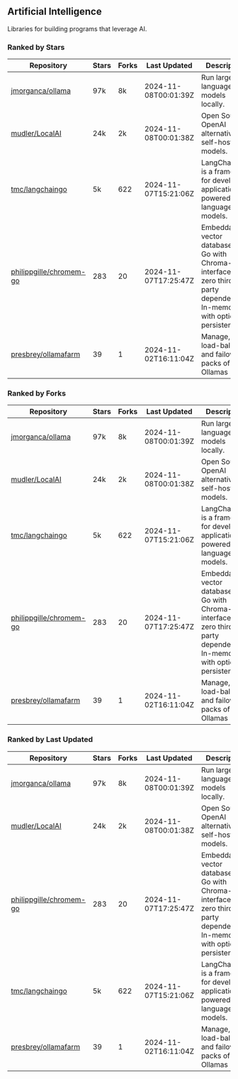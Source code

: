 ## Artificial Intelligence

Libraries for building programs that leverage AI.

### Ranked by Stars

| Repository | Stars | Forks | Last Updated | Description | 
|------------|-------|-------|--------------|-------------|
| [jmorganca/ollama](https://github.com/jmorganca/ollama) | 97k | 8k | 2024-11-08T00:01:39Z |  Run large language models locally. |
| [mudler/LocalAI](https://github.com/mudler/LocalAI) | 24k | 2k | 2024-11-08T00:01:38Z |  Open Source OpenAI alternative, self-host AI models. |
| [tmc/langchaingo](https://github.com/tmc/langchaingo) | 5k | 622 | 2024-11-07T15:21:06Z |  LangChainGo is a framework for developing applications powered by language models. |
| [philippgille/chromem-go](https://github.com/philippgille/chromem-go) | 283 | 20 | 2024-11-07T17:25:47Z |  Embeddable vector database for Go with Chroma-like interface and zero third-party dependencies. In-memory with optional persistence. |
| [presbrey/ollamafarm](https://github.com/presbrey/ollamafarm) | 39 | 1 | 2024-11-02T16:11:04Z |  Manage, load-balance, and failover packs of Ollamas |

### Ranked by Forks

| Repository | Stars | Forks | Last Updated | Description | 
|------------|-------|-------|--------------|-------------|
| [jmorganca/ollama](https://github.com/jmorganca/ollama) | 97k | 8k | 2024-11-08T00:01:39Z |  Run large language models locally. |
| [mudler/LocalAI](https://github.com/mudler/LocalAI) | 24k | 2k | 2024-11-08T00:01:38Z |  Open Source OpenAI alternative, self-host AI models. |
| [tmc/langchaingo](https://github.com/tmc/langchaingo) | 5k | 622 | 2024-11-07T15:21:06Z |  LangChainGo is a framework for developing applications powered by language models. |
| [philippgille/chromem-go](https://github.com/philippgille/chromem-go) | 283 | 20 | 2024-11-07T17:25:47Z |  Embeddable vector database for Go with Chroma-like interface and zero third-party dependencies. In-memory with optional persistence. |
| [presbrey/ollamafarm](https://github.com/presbrey/ollamafarm) | 39 | 1 | 2024-11-02T16:11:04Z |  Manage, load-balance, and failover packs of Ollamas |

### Ranked by Last Updated

| Repository | Stars | Forks | Last Updated | Description | 
|------------|-------|-------|--------------|-------------|
| [jmorganca/ollama](https://github.com/jmorganca/ollama) | 97k | 8k | 2024-11-08T00:01:39Z |  Run large language models locally. |
| [mudler/LocalAI](https://github.com/mudler/LocalAI) | 24k | 2k | 2024-11-08T00:01:38Z |  Open Source OpenAI alternative, self-host AI models. |
| [philippgille/chromem-go](https://github.com/philippgille/chromem-go) | 283 | 20 | 2024-11-07T17:25:47Z |  Embeddable vector database for Go with Chroma-like interface and zero third-party dependencies. In-memory with optional persistence. |
| [tmc/langchaingo](https://github.com/tmc/langchaingo) | 5k | 622 | 2024-11-07T15:21:06Z |  LangChainGo is a framework for developing applications powered by language models. |
| [presbrey/ollamafarm](https://github.com/presbrey/ollamafarm) | 39 | 1 | 2024-11-02T16:11:04Z |  Manage, load-balance, and failover packs of Ollamas |

